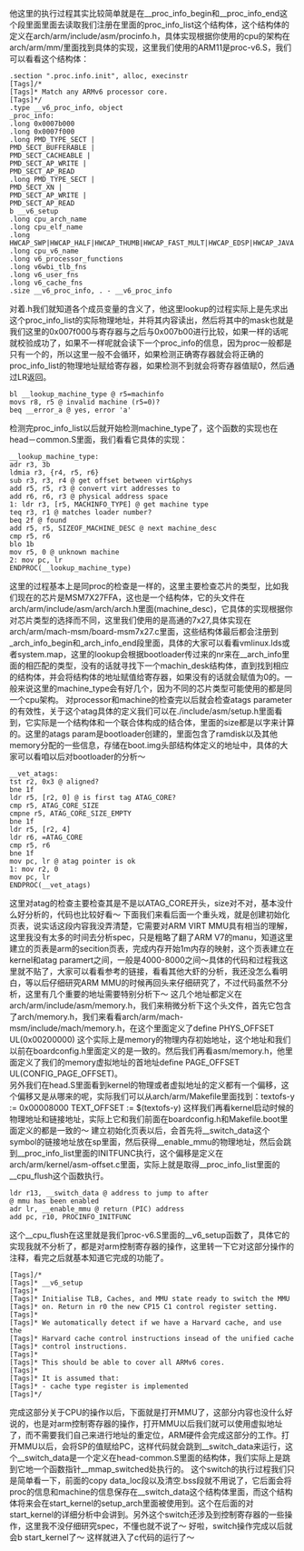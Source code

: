 他这里的执行过程其实比较简单就是在__proc_info_begin和__proc_info_end这个段里面里面去读取我们注册在里面的proc_info_list这个结构体，这个结构体的定义在arch/arm/include/asm/procinfo.h，具体实现根据你使用的cpu的架构在arch/arm/mm/里面找到具体的实现，这里我们使用的ARM11是proc-v6.S，我们可以看看这个结构体：
```  
.section ".proc.info.init", alloc, execinstr 
[Tags]/* 
[Tags]* Match any ARMv6 processor core. 
[Tags]*/
.type __v6_proc_info, object 
_proc_info: 
.long 0x0007b000 
.long 0x0007f000 
.long PMD_TYPE_SECT |  
PMD_SECT_BUFFERABLE |  
PMD_SECT_CACHEABLE |  
PMD_SECT_AP_WRITE | 
PMD_SECT_AP_READ 
.long PMD_TYPE_SECT | 
PMD_SECT_XN |  
PMD_SECT_AP_WRITE | 
PMD_SECT_AP_READ 
b __v6_setup 
.long cpu_arch_name 
.long cpu_elf_name 
.long HWCAP_SWP|HWCAP_HALF|HWCAP_THUMB|HWCAP_FAST_MULT|HWCAP_EDSP|HWCAP_JAVA 
.long cpu_v6_name 
.long v6_processor_functions 
.long v6wbi_tlb_fns 
.long v6_user_fns 
.long v6_cache_fns 
.size __v6_proc_info, . - __v6_proc_info 
```
对着.h我们就知道各个成员变量的含义了，他这里lookup的过程实际上是先求出这个proc_info_list的实际物理地址，并将其内容读出，然后将其中的mask也就是我们这里的0x007f000与寄存器与之后与0x007b00进行比较，如果一样的话呢就校验成功了，如果不一样呢就会读下一个proc_info的信息，因为proc一般都是只有一个的，所以这里一般不会循环，如果检测正确寄存器就会将正确的proc_info_list的物理地址赋给寄存器，如果检测不到就会将寄存器值赋0，然后通过LR返回。
```  
bl __lookup_machine_type @ r5=machinfo 
movs r8, r5 @ invalid machine (r5=0)? 
beq __error_a @ yes, error 'a' 
```
检测完proc_info_list以后就开始检测machine_type了，这个函数的实现也在head－common.S里面，我们看看它具体的实现：
```  
__lookup_machine_type: 
adr r3, 3b 
ldmia r3, {r4, r5, r6} 
sub r3, r3, r4 @ get offset between virt&phys 
add r5, r5, r3 @ convert virt addresses to 
add r6, r6, r3 @ physical address space 
1: ldr r3, [r5, MACHINFO_TYPE] @ get machine type 
teq r3, r1 @ matches loader number? 
beq 2f @ found 
add r5, r5, SIZEOF_MACHINE_DESC @ next machine_desc 
cmp r5, r6 
blo 1b 
mov r5, 0 @ unknown machine 
2: mov pc, lr 
ENDPROC(__lookup_machine_type) 
```
这里的过程基本上是同proc的检查是一样的，这里主要检查芯片的类型，比如我们现在的芯片是MSM7X27FFA，这也是一个结构体，它的头文件在arch/arm/include/asm/arch/arch.h里面(machine_desc)，它具体的实现根据你对芯片类型的选择而不同，这里我们使用的是高通的7x27,具体实现在arch/arm/mach-msm/board-msm7x27.c里面，这些结构体最后都会注册到_arch_info_begin和_arch_info_end段里面，具体的大家可以看看vmlinux.lds或者system.map，这里的lookup会根据bootloader传过来的nr来在__arch_info里面的相匹配的类型，没有的话就寻找下一个machin_desk结构体，直到找到相应的结构体，并会将结构体的地址赋值给寄存器，如果没有的话就会赋值为0的。一般来说这里的machine_type会有好几个，因为不同的芯片类型可能使用的都是同一个cpu架构。
对processor和machine的检查完以后就会检查atags parameter的有效性，关于这个atag具体的定义我们可以在./include/asm/setup.h里面看到，它实际是一个结构体和一个联合体构成的结合体，里面的size都是以字来计算的。这里的atags param是bootloader创建的，里面包含了ramdisk以及其他memory分配的一些信息，存储在boot.img头部结构体定义的地址中，具体的大家可以看咱以后对bootloader的分析～
```  
__vet_atags: 
tst r2, 0x3 @ aligned? 
bne 1f 
ldr r5, [r2, 0] @ is first tag ATAG_CORE? 
cmp r5, ATAG_CORE_SIZE 
cmpne r5, ATAG_CORE_SIZE_EMPTY 
bne 1f 
ldr r5, [r2, 4] 
ldr r6, =ATAG_CORE 
cmp r5, r6 
bne 1f 
mov pc, lr @ atag pointer is ok 
1: mov r2, 0 
mov pc, lr 
ENDPROC(__vet_atags) 
```
这里对atag的检查主要检查其是不是以ATAG_CORE开头，size对不对，基本没什么好分析的，代码也比较好看～ 下面我们来看后面一个重头戏，就是创建初始化页表，说实话这段内容我没弄清楚，它需要对ARM VIRT MMU具有相当的理解，这里我没有太多的时间去分析spec，只是粗略了翻了ARM V7的manu，知道这里建立的页表是arm的secition页表，完成内存开始1m内存的映射，这个页表建立在kernel和atag paramert之间，一般是4000-8000之间～具体的代码和过程我这里就不贴了，大家可以看看参考的链接，看看其他大虾的分析，我还没怎么看明白，等以后仔细研究ARM MMU的时候再回头来仔细研究了，不过代码虽然不分析，这里有几个重要的地址需要特别分析下～
这几个地址都定义在arch/arm/include/asm/memory.h，我们来稍微分析下这个头文件，首先它包含了arch/memory.h，我们来看看arch/arm/mach-msm/include/mach/memory.h，在这个里面定义了define PHYS_OFFSET     UL(0x00200000) 这个实际上是memory的物理内存初始地址，这个地址和我们以前在boardconfig.h里面定义的是一致的。然后我们再看asm/memory.h，他里面定义了我们的memory虚拟地址的首地址define PAGE_OFFSET     UL(CONFIG_PAGE_OFFSET)。  
另外我们在head.S里面看到kernel的物理或者虚拟地址的定义都有一个偏移，这个偏移又是从哪来的呢，实际我们可以从arch/arm/Makefile里面找到：textofs-y   := 0x00008000     TEXT_OFFSET := $(textofs-y) 这样我们再看kernel启动时候的物理地址和链接地址，实际上它和我们前面在boardconfig.h和Makefile.boot里面定义的都是一致的～
建立初始化页表以后，会首先将__switch_data这个symbol的链接地址放在sp里面，然后获得__enable_mmu的物理地址，然后会跳到__proc_info_list里面的INITFUNC执行，这个偏移是定义在arch/arm/kernel/asm-offset.c里面，实际上就是取得__proc_info_list里面的__cpu_flush这个函数执行。
```  
ldr r13, __switch_data @ address to jump to after 
@ mmu has been enabled 
adr lr, __enable_mmu @ return (PIC) address 
add pc, r10, PROCINFO_INITFUNC 
```
这个__cpu_flush在这里就是我们proc-v6.S里面的__v6_setup函数了，具体它的实现我就不分析了，都是对arm控制寄存器的操作，这里转一下它对这部分操作的注释，看完之后就基本知道它完成的功能了。
```  
[Tags]/*
[Tags]* __v6_setup
[Tags]*
[Tags]* Initialise TLB, Caches, and MMU state ready to switch the MMU
[Tags]* on. Return in r0 the new CP15 C1 control register setting.
[Tags]*
[Tags]* We automatically detect if we have a Harvard cache, and use the
[Tags]* Harvard cache control instructions insead of the unified cache
[Tags]* control instructions.
[Tags]*
[Tags]* This should be able to cover all ARMv6 cores.
[Tags]*
[Tags]* It is assumed that: 
[Tags]* - cache type register is implemented
[Tags]*/ 
```
完成这部分关于CPU的操作以后，下面就是打开MMU了，这部分内容也没什么好说的，也是对arm控制寄存器的操作，打开MMU以后我们就可以使用虚拟地址了，而不需要我们自己来进行地址的重定位，ARM硬件会完成这部分的工作。打开MMU以后，会将SP的值赋给PC，这样代码就会跳到__switch_data来运行，这个__switch_data是一个定义在head-common.S里面的结构体，我们实际上是跳到它地一个函数指针__mmap_switched处执行的。
这个switch的执行过程我们只是简单看一下，前面的copy data_loc段以及清空.bss段就不用说了，它后面会将proc的信息和machine的信息保存在__switch_data这个结构体里面，而这个结构体将来会在start_kernel的setup_arch里面被使用到。这个在后面的对start_kernel的详细分析中会讲到。另外这个switch还涉及到控制寄存器的一些操作，这里我不没仔细研究spec，不懂也就不说了～
好啦，switch操作完成以后就会b start_kernel了～ 这样就进入了c代码的运行了～